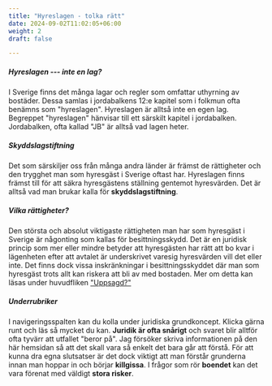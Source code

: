 ```yaml
---
title: "Hyreslagen - tolka rätt"
date: 2024-09-02T11:02:05+06:00
weight: 2
draft: false

---
```


##### Hyreslagen --- inte en lag?
I Sverige finns det många lagar och regler som omfattar uthyrning av bostäder. Dessa samlas i jordabalkens 12:e kapitel som i folkmun ofta benämns som "hyreslagen". Hyreslagen är alltså inte en egen lag. Begreppet "hyreslagen" hänvisar till ett särskilt kapitel i jordabalken. Jordabalken, ofta kallad "JB" är alltså vad lagen heter.

##### Skyddslagstiftning
Det som särskiljer oss från många andra länder är främst de rättigheter och den trygghet man som hyresgäst i Sverige oftast har. Hyreslagen finns främst till för att säkra hyresgästens ställning gentemot hyresvärden. Det är alltså vad man brukar kalla för **skyddslagstiftning**.

##### Vilka rättigheter?
Den största och absolut viktigaste rättigheten man har som hyresgäst i Sverige är någonting som kallas för besittningsskydd. Det är en juridisk princip som mer eller mindre betyder att hyresgästen har rätt att bo kvar i lägenheten efter att avtalet är underskrivet varesig hyresvärden vill det eller inte. Det finns dock vissa inskränkningar i besittningsskyddet där man som hyresgäst trots allt kan riskera att bli av med bostaden. Mer om detta kan läsas under huvudfliken ["Uppsagd?"](/uppsagd/besittningsskydd/)

##### Underrubriker
I navigeringsspalten kan du kolla under juridiska grundkoncept. Klicka gärna runt och läs så mycket du kan. **Juridik är ofta snårigt** och svaret blir alltför ofta tyvärr att utfallet "beror på". Jag försöker skriva informationen på den här hemsidan så att det skall vara så enkelt det bara går att förstå. För att kunna dra egna slutsatser är det dock viktigt att man förstår grunderna innan man hoppar in och börjar **killgissa**. I frågor som rör **boendet** kan det vara förenat med väldigt **stora risker**.
